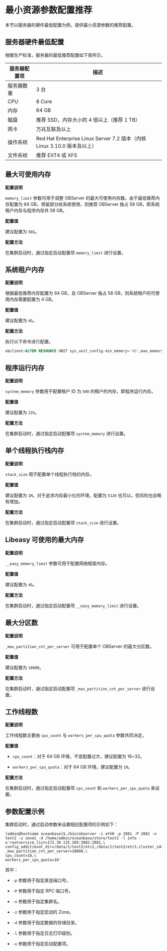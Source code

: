 最小资源参数配置推荐 
===============================

本节以服务器的硬件最低配置为例，提供最小资源参数的推荐配置。

服务器硬件最低配置 
------------------------------

根据生产标准，服务器的最低推荐配置如下表所示。


| 服务器配置项 |                              描述                               |
|--------|---------------------------------------------------------------|
| 服务器数量  | 3 台                                                           |
| CPU    | 8 Core                                                        |
| 内存     | 64 GB                                                         |
| 磁盘     | 推荐 SSD，内存大小的 4 倍以上（推荐 1 TB）                                   |
| 网卡     | 万兆互联及以上                                                       |
| 操作系统   | Red Hat Enterprise Linux Server 7.2 版本（内核 Linux 3.10.0 版本及以上） |
| 文件系统   | 推荐 EXT4 戓 XFS                                                 |



最大可使用内存 
----------------------------

**配置说明** 

`memory_limit` 参数可用于调整 OBServer 的最大可使用内存数。由于最低推荐内存配置为 64 GB，预留部分给系统使用，则推荐 OBServer 独占 58 GB，即系统租户内存与程序内存共 58 GB。

**配置值** 

建议配置为 `58G`。

**配置方法** 

在集群启动时，通过指定启动配置项 `memory_limit` 进行设置。

系统租户内存 
---------------------------

**配置说明** 

根据最低推荐内存配置为 64 GB，且 OBServer 独占 58 GB，则系统租户的可使用内存需要配置为 4 GB。

**配置值** 

建议配置为 `4G`。

**配置方法** 

执行以下命令进行配置。

```sql
obclient>ALTER RESOURCE UNIT sys_unit_config min_memory='4G',max_memory='4G';
```



程序运行内存 
---------------------------

**配置说明** 

`system_memory` 参数用于配置租户 ID 为 `500` 的租户的内存，即程序运行内存。

**配置值** 

建议配置为 `22G`。

**配置方法** 

在集群启动时，通过指定启动配置项 `system_memory` 进行设置。

单个线程执行栈内存 
------------------------------

**配置说明** 

`stack_size` 用于配置单个线程执行栈的内存。

**配置值** 

建议配置为 `1M`。对于追求内存最小化的环境，配置为 `512K` 也可以，但风险也会略有增加。

**配置方法** 

在集群启动时，通过指定启动配置项 `stack_size` 进行设置。

Libeasy 可使用的最大内存 
-------------------------------------

**配置说明** 

`__easy_memory_limit` 参数可用于配置网络框架内存。

**配置值** 

建议配置为 `4G`。

**配置方法** 

在集群启动时，通过指定启动配置项 `__easy_memory_limit` 进行设置。

最大分区数 
--------------------------

**配置说明** 

`_max_partition_cnt_per_server` 可用于配置单个 OBServer 的最大分区数。

**配置值** 

建议配置为 `10000`。

**配置方法** 

在集群启动时，通过指定启动配置项 `_max_partition_cnt_per_server` 进行设置。

工作线程数 
--------------------------

**配置说明** 

工作线程数主要由 `cpu_count` 与 `workers_per_cpu_quota` 参数共同决定。

**配置值** 

* `cpu_count`：对于 64 GB 环境，不宜配置过大，建议配置为 16\~32。

  

* `workers_per_cpu_quota`：对于 64 GB 环境，建议配置为 `10`。

  




**配置方法** 

在集群启动时，通过指定启动配置项 `cpu_count` 和 `workers_per_cpu_quota` 来设置。

参数配置示例 
---------------------------

集群启动时，通过启动参数来设置相应配置项的示例如下：

```shell
[admin@hostname oceanbase]$./bin/observer -i eth0 -p 2881 -P 2882 -n test2 -z zone1 -d /home/admin/oceanbase/store/test2 -l info -o'rootservice_list=172.30.135.203:2882:2881,\
config_additional_dir=/data/1/test2/etc2,/data/1/test2/etc3,cluster_id=11,stack_size=1M,__easy_memory_limit=4G,\
_max_partition_cnt_per_server=10000,\
cpu_count=16,\
workers_per_cpu_quota=10'
```



其中：

* `-p` 参数用于指定直连端口号。

  

* `-P` 参数用于指定 RPC 端口号。

  

* `-n` 参数用于指定集群名。

  

* `-z` 参数用于指定启动的 Zone。

  

* `-d` 参数用于指定数据的存储目录。

  

* `-l` 参数用于指定日志打印级别。

  

* `-o` 参数用于指定启动配置项。

  




